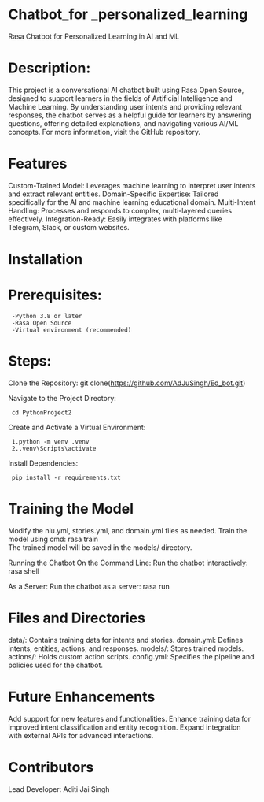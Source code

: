 # Chatbot_for _personalized_learning
Rasa Chatbot for Personalized Learning in AI and ML

# Description:
This project is a conversational AI chatbot built using Rasa Open Source, designed to support learners in the fields of Artificial Intelligence and Machine Learning. By understanding user intents and providing relevant responses, the chatbot serves as a helpful guide for learners by answering questions, offering detailed explanations, and navigating various AI/ML concepts. For more information, visit the GitHub repository.

# Features
Custom-Trained Model: Leverages machine learning to interpret user intents and extract relevant entities.
Domain-Specific Expertise: Tailored specifically for the AI and machine learning educational domain.
Multi-Intent Handling: Processes and responds to complex, multi-layered queries effectively.
Integration-Ready: Easily integrates with platforms like Telegram, Slack, or custom websites.

# Installation
   # Prerequisites:

     -Python 3.8 or later
     -Rasa Open Source
     -Virtual environment (recommended)

# Steps:

  Clone the Repository:
     git clone(https://github.com/AdJuSingh/Ed_bot.git) 
     
  Navigate to the Project Directory:

     cd PythonProject2  
     
  Create and Activate a Virtual Environment:
  
     1.python -m venv .venv  
     2..venv\Scripts\activate  
     
  Install Dependencies:
  
     pip install -r requirements.txt  
     
# Training the Model
Modify the nlu.yml, stories.yml, and domain.yml files as needed.
Train the model using cmd:
     rasa train  
The trained model will be saved in the models/ directory.

Running the Chatbot
On the Command Line:
Run the chatbot interactively:
     rasa shell  
   
As a Server:
Run the chatbot as a server:
     rasa run  
   
# Files and Directories
data/: Contains training data for intents and stories.
domain.yml: Defines intents, entities, actions, and responses.
models/: Stores trained models.
actions/: Holds custom action scripts.
config.yml: Specifies the pipeline and policies used for the chatbot.

# Future Enhancements
Add support for new features and functionalities.
Enhance training data for improved intent classification and entity recognition.
Expand integration with external APIs for advanced interactions.

# Contributors
Lead Developer: Aditi Jai Singh








